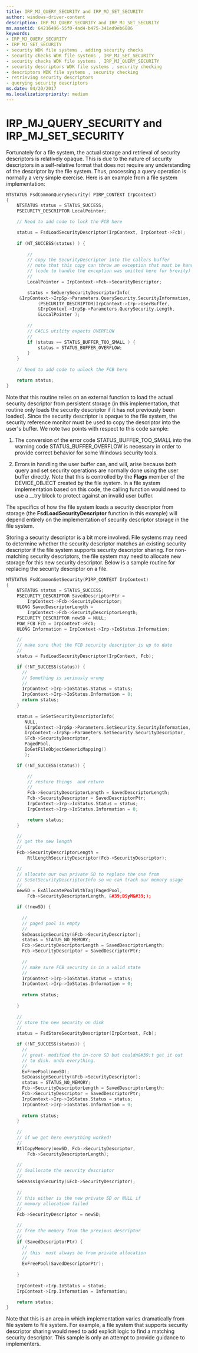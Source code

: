 ```yaml
---
title: IRP_MJ_QUERY_SECURITY and IRP_MJ_SET_SECURITY
author: windows-driver-content
description: IRP_MJ_QUERY_SECURITY and IRP_MJ_SET_SECURITY
ms.assetid: 64216496-55f0-4ad4-b475-341ed9eb6886
keywords:
- IRP_MJ_QUERY_SECURITY
- IRP_MJ_SET_SECURITY
- security WDK file systems , adding security checks
- security checks WDK file systems , IRP_MJ_SET_SECURITY
- security checks WDK file systems , IRP_MJ_QUERY_SECURITY
- security descriptors WDK file systems , security checking
- descriptors WDK file systems , security checking
- retrieving security descriptors
- querying security descriptors
ms.date: 04/20/2017
ms.localizationpriority: medium
---
```


# IRP\_MJ\_QUERY\_SECURITY and IRP\_MJ\_SET\_SECURITY


Fortunately for a file system, the actual storage and retrieval of security descriptors is relatively opaque. This is due to the nature of security descriptors in a self-relative format that does not require any understanding of the descriptor by the file system. Thus, processing a query operation is normally a very simple exercise. Here is an example from a file system implementation:

```cpp
NTSTATUS FsdCommonQuerySecurity( PIRP_CONTEXT IrpContext)
{
    NTSTATUS status = STATUS_SUCCESS;
    PSECURITY_DESCRIPTOR LocalPointer;

    // Need to add code to lock the FCB here

    status = FsdLoadSecurityDescriptor(IrpContext, IrpContext->Fcb);
 
    if (NT_SUCCESS(status) ) {
 
        //
        // copy the SecurityDescriptor into the callers buffer
        // note that this copy can throw an exception that must be handled
        // (code to handle the exception was omitted here for brevity)
        //
        LocalPointer = IrpContext->Fcb->SecurityDescriptor;

        status = SeQuerySecurityDescriptorInfo(
     &IrpContext->IrpSp->Parameters.QuerySecurity.SecurityInformation,
            (PSECURITY_DESCRIPTOR)IrpContext->Irp->UserBuffer,
            &IrpContext->IrpSp->Parameters.QuerySecurity.Length,
            &LocalPointer );
 
        //
        // CACLS utility expects OVERFLOW
        //
        if (status == STATUS_BUFFER_TOO_SMALL ) {
            status = STATUS_BUFFER_OVERFLOW;
        }
    }
 
    // Need to add code to unlock the FCB here

    return status;
}
```

Note that this routine relies on an external function to load the actual security descriptor from persistent storage (in this implementation, that routine only loads the security descriptor if it has not previously been loaded). Since the security descriptor is opaque to the file system, the security reference monitor must be used to copy the descriptor into the user's buffer. We note two points with respect to this code sample:

1.  The conversion of the error code STATUS\_BUFFER\_TOO\_SMALL into the warning code STATUS\_BUFFER\_OVERFLOW is necessary in order to provide correct behavior for some Windows security tools.

2.  Errors in handling the user buffer can, and will, arise because both query and set security operations are normally done using the user buffer directly. Note that this is controlled by the **Flags** member of the DEVICE\_OBJECT created by the file system. In a file system implementation based on this code, the calling function would need to use a \_\_try block to protect against an invalid user buffer.

The specifics of how the file system loads a security descriptor from storage (the **FsdLoadSecurityDescriptor** function in this example) will depend entirely on the implementation of security descriptor storage in the file system.

Storing a security descriptor is a bit more involved. File systems may need to determine whether the security descriptor matches an existing security descriptor if the file system supports security descriptor sharing. For non-matching security descriptors, the file system may need to allocate new storage for this new security descriptor. Below is a sample routine for replacing the security descriptor on a file.

```cpp
NTSTATUS FsdCommonSetSecurity(PIRP_CONTEXT IrpContext)
{
    NTSTATUS status = STATUS_SUCCESS;
    PSECURITY_DESCRIPTOR SavedDescriptorPtr = 
        IrpContext->Fcb->SecurityDescriptor;
    ULONG SavedDescriptorLength = 
        IrpContext->Fcb->SecurityDescriptorLength;
    PSECURITY_DESCRIPTOR newSD = NULL;
    POW_FCB Fcb = IrpContext->Fcb;
    ULONG Information = IrpContext->Irp->IoStatus.Information;

    //
    // make sure that the FCB security descriptor is up to date
    //
    status = FsdLoadSecurityDescriptor(IrpContext, Fcb);

    if (!NT_SUCCESS(status)) {
      //
      // Something is seriously wrong 
      //
      IrpContext->Irp->IoStatus.Status = status;
      IrpContext->Irp->IoStatus.Information = 0;
      return status;
    }        
 
    status = SeSetSecurityDescriptorInfo(
       NULL,
       &IrpContext->IrpSp->Parameters.SetSecurity.SecurityInformation,
       IrpContext->IrpSp->Parameters.SetSecurity.SecurityDescriptor,
       &Fcb->SecurityDescriptor,
       PagedPool,
       IoGetFileObjectGenericMapping()
       );

    if (!NT_SUCCESS(status)) {

        //
        // restore things  and return
        //
        Fcb->SecurityDescriptorLength = SavedDescriptorLength;
        Fcb->SecurityDescriptor = SavedDescriptorPtr;
        IrpContext->Irp->IoStatus.Status = status;
        IrpContext->Irp->IoStatus.Information = 0;

        return status;
    }

    //
    // get the new length
    //
    Fcb->SecurityDescriptorLength = 
        RtlLengthSecurityDescriptor(Fcb->SecurityDescriptor);

    //
    // allocate our own private SD to replace the one from
    // SeSetSecurityDescriptorInfo so we can track our memory usage
    //
    newSD = ExAllocatePoolWithTag(PagedPool, 
        Fcb->SecurityDescriptorLength, &#39;DSyM&#39;);

    if (!newSD) {
 
      //
      // paged pool is empty
      //
      SeDeassignSecurity(&Fcb->SecurityDescriptor);
      status = STATUS_NO_MEMORY;
      Fcb->SecurityDescriptorLength = SavedDescriptorLength;
      Fcb->SecurityDescriptor = SavedDescriptorPtr;
 
      //
      // make sure FCB security is in a valid state
      //
      IrpContext->Irp->IoStatus.Status = status;
      IrpContext->Irp->IoStatus.Information = 0;
 
      return status;
 
    } 
 
    //
    // store the new security on disk
    //
    status = FsdStoreSecurityDescriptor(IrpContext, Fcb);

    if (!NT_SUCCESS(status)) {
      //
      // great- modified the in-core SD but couldn&#39;t get it out
      // to disk. undo everything. 
      //
      ExFreePool(newSD);
      SeDeassignSecurity(&Fcb->SecurityDescriptor);
      status = STATUS_NO_MEMORY;
      Fcb->SecurityDescriptorLength = SavedDescriptorLength;
      Fcb->SecurityDescriptor = SavedDescriptorPtr;
      IrpContext->Irp->IoStatus.Status = status;
      IrpContext->Irp->IoStatus.Information = 0;
 
      return status;
    }
 
    //
    // if we get here everything worked! 
    //
    RtlCopyMemory(newSD, Fcb->SecurityDescriptor, 
        Fcb->SecurityDescriptorLength);
 
    //
    // deallocate the security descriptor
    //
    SeDeassignSecurity(&Fcb->SecurityDescriptor);
 
    //
    // this either is the new private SD or NULL if 
    // memory allocation failed
    //
    Fcb->SecurityDescriptor = newSD;

    //
    // free the memory from the previous descriptor
    //
    if (SavedDescriptorPtr) {
      //
      // this  must always be from private allocation
      //
      ExFreePool(SavedDescriptorPtr);
 
    }        
 
    IrpContext->Irp.IoStatus = status;
    IrpContext->Irp.Information = Information;

    return status;
}
```

Note that this is an area in which implementation varies dramatically from file system to file system. For example, a file system that supports security descriptor sharing would need to add explicit logic to find a matching security descriptor. This sample is only an attempt to provide guidance to implementers.

 

 




